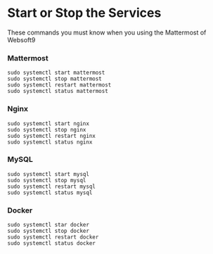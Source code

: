 # Start or Stop the Services

These commands you must know when you using the Mattermost of Websoft9

### Mattermost

```shell
sudo systemctl start mattermost
sudo systemctl stop mattermost
sudo systemctl restart mattermost
sudo systemctl status mattermost
```

### Nginx

```shell
sudo systemctl start nginx
sudo systemctl stop nginx
sudo systemctl restart nginx
sudo systemctl status nginx
```

### MySQL

```shell
sudo systemctl start mysql
sudo systemctl stop mysql
sudo systemctl restart mysql
sudo systemctl status mysql
```

### Docker
```shell
sudo systemctl star docker
sudo systemctl stop docker
sudo systemctl restart docker
sudo systemctl status docker
```


